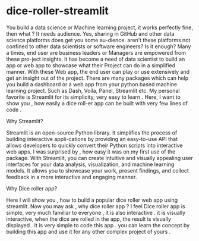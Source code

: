 # dice-roller-streamlit
You build a data science or Machine learning project, it works perfectly fine, then what ? It needs audience. Yes, sharing in GitHub and other data science platforms does get you some au-dience. aren’t these platforms not confined to other data scientists or software engineers? Is it enough? Many a times, end user are business leaders or Managers are empowered from these pro-ject insights. It has become a need of data scientist to build an app or web app to showcase what their Project can do in a simplified manner. With these Web app, the end user can play or use extensively and get an insight out of the project. 
There are many packages which can help you build a dashboard or a web app from your python based machine learning project. Such as Dash, Voila, Panel, Streamlit etc. My personal favorite is Streamlit for its simplicity, very easy to learn . Here, I want to show you , how easily a  dice roll-er app can be built with very few lines of code .

Why Streamlit?

Streamlit is an open-source Python library. It simplifies the process of building interactive appli-cations by providing an easy-to-use API that allows developers to quickly convert their Python scripts into interactive web apps. I was surprised by , how easy it was on my first use of the package. With Streamlit, you can create intuitive and visually appealing user interfaces for your data analysis, visualization, and machine learning models. It allows you to showcase your work, present findings, and collect feedback in a more interactive and engaging manner.

Why Dice roller app?

Here I will show you , how to build a popular dice roller web app using streamlit. Now you may ask , why dice roller app ? I feel Dice roller app is simple, very much familiar to everyone , it is also interactive . it is visually interactive, when the dice are rolled in the app, the result is visually displayed . It is very simple to code this app . you can learn the concept by building this app and use it for any other complex project of yours .
